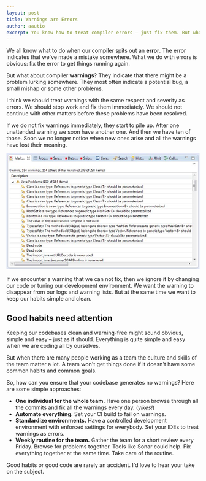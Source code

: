 ```yaml
---
layout: post
title: Warnings are Errors
author: aautio
excerpt: You know how to treat compiler errors – just fix them. But what about compiler warnings? Here are some thoughts and suggestions.
---
```


We all know what to do when our compiler spits out an **error**. The error indicates that we've made a mistake somewhere. What we do with errors is obvious: fix the error to get things running again.

But what about compiler **warnings**? They indicate that there might be a problem lurking somewhere. They most often indicate a potential bug, a small mishap or some other problems.

I think we should treat warnings with the same respect and severity as errors. We should stop work and fix them immediately. We should not continue with other matters before these problems have been resolved.

If we do not fix warnings immediately, they start to pile up. After one unattended warning we soon have another one. And then we have ten of those. Soon we no longer notice when new ones arise and all the warnings have lost their meaning.

![Warnings](/img/warnings-are-errors/eclipse.jpg)

If we encounter a warning that we can not fix, then we ignore it by changing our code or tuning our development environment. We want the warning to disappear from our logs and warning lists. But at the same time we want to keep our habits simple and clean.

## Good habits need attention

Keeping our codebases clean and warning-free might sound obvious, simple and easy – just as it should. Everything is quite simple and easy when we are coding all by ourselves.

But when there are many people working as a team the culture and skills of the team matter a lot. A team won't get things done if it doesn't have some common habits and common goals.

So, how can you ensure that your codebase generates no warnings? Here are some simple approaches:

 - **One individual for the whole team.** Have one person browse through all the commits and fix all the warnings every day. (*yikes!*)
 - **Automate everything.** Set your CI build to fail on warnings.
 - **Standardize environments.** Have a controlled development environment with enforced settings for everybody. Set your IDEs to treat warnings as errors.
 - **Weekly routine for the team.** Gather the team for a short review every Friday. Browse for problems together. Tools like Sonar could help. Fix everything together at the same time. Take care of the routine.

Good habits or good code are rarely an accident. I'd love to hear your take on the subject.
